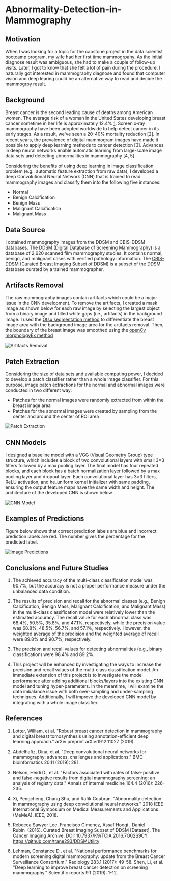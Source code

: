 # Abnormality-Detection-in-Mammography

## Motivation
When I was looking for a topic for the capstone project in the data scientist bootcamp program, my wife had her first time mammogrpahy. 
As the initial diagnose result was ambiguous, she had to make a couple of follow-up visits. Later, I got to know that she felt a lot of pain during the procedure.
I naturally got interested in mammography diagnose and found that computer vision and deep learing could be an alternative way to read and decide the mammogrpy result.

## Background
Breast cancer is the second leading cause of deaths among American women. The average risk of a woman in the United States developing breast cancer sometime in her life is approximately 12.4% [1](https://www.cancer.org/content/dam/cancer-org/research/cancer-facts-and-statistics/breast-cancer-facts-and-figures/breast-cancer-facts-and-figures-2017-2018.pdf). Screen x-ray mammography have been adopted worldwide to help detect cancer in its early stages. As a result, we've seen a 20-40% mortality reduction [2]. In recent years, the prevalence of digital mammogram images have made it possible to apply deep learning methods to cancer detection [3]. Advances in deep neural networks enable automatic learning from large-scale image data sets and detecting abnormalities in mammography [4, 5].

Considering the benefits of using deep learning in image classification problem (e.g., automatic feature extraction from raw data), I developed a deep Convolutional Neural Network (CNN) that is trained to read mammography images and classify them into the following five instances:

- Normal
- Benign Calcification
- Benign Mass
- Malignant Calcification
- Malignant Mass

## Data Source

I obtained mammography images from the DDSM and CBIS-DDSM databases. The [DDSM (Digital Database of Screening Mammography)](http://www.eng.usf.edu/cvprg/Mammography/Database.html) is a database of 2,620 scanned film mammography studies. It contains normal, benign, and malignant cases with verified pathology information. The [CBIS-DDSM (Curated Breast Imaging Subset of DDSM)](https://wiki.cancerimagingarchive.net/display/Public/CBIS-DDSM) is a subset of the DDSM database curated by a trained mammographer.

## Artifacts Removal

The raw mammography images contain artifacts which could be a major issue in the CNN development. To remove the artifacts, I created a mask image as shown below for each raw image by selecting the largest object from a binary image and filled white gaps (i.e., artifacts) in the background image. I used the [Otsu segmentation method](https://en.wikipedia.org/wiki/Otsu%27s_method) to differentiate the breast image area with the background image area for the artifacts removal. Then, the boundary of the breast image was smoothed using the [openCv morphologyEx method](https://docs.opencv.org/trunk/d9/d61/tutorial_py_morphological_ops.html)

![Artifacts Removal](https://nycdsa-blog-files.s3.us-east-2.amazonaws.com/2020/01/kitae-kim/artifacts-577988-klHhpL3N.png)

## Patch Extraction
Considering the size of data sets and available computing power, I decided to develop a patch classifier rather than a whole image classifier. For this purpose, image patch extractions for the normal and abnormal images were conducted in two different way:

- Patches for the normal images were randomly extracted from within the breast image area
- Patches for the abnormal images were created by sampling from the center and around the center of ROI area

![Patch Extraction](https://nycdsa-blog-files.s3.us-east-2.amazonaws.com/2020/02/kitae-kim/roi-patch1-rev1-422770-2v2Ay24X.png)


## CNN Models
I designed a baseline model with a VGG (Visual Geometry Group) type structure, which includes a block of two convolutional layers with small 3×3 filters followed by a max pooling layer. The final model has four repeated blocks, and each block has a batch normalization layer followed by a max pooling layer and dropout layer. Each convolutional layer has 3×3 filters, ReLU activation, and he_uniform kernel initializer with same padding, ensuring the output feature maps have the same width and height. The architecture of the developed CNN is shown below

![CNN Model](https://nycdsa-blog-files.s3.us-east-2.amazonaws.com/2020/01/kitae-kim/convnet-architecture1.png-243794-tJBcx3yt.png)


## Examples of Predictions
Figure below shows that correct prediction labels are blue and incorrect prediction labels are red. The number gives the percentage for the predicted label.

![Image Predictions](https://nycdsa-blog-files.s3.us-east-2.amazonaws.com/2020/01/kitae-kim/prediction-result-050682-YmH6Ajcq.png)

## Conclusions and Future Studies

1. The achieved accuracy of the multi-class classification model was 90.7%, but the accuracy is not a proper performance measure under the unbalanced data condition. 

2. The results of precision and recall for the abnormal classes (e.g., Benign Calcification, Benign Mass, Malignant Calcification, and Malignant Mass) in the multi-class classification model were relatively lower than the estimated accuracy. The recall value for each abnormal class was 68.4%, 50.5%, 35.8%, and 47.1%, respectively, while the precision value was 68.8%, 48.5%, 56.7%, and 57.1%, respectively. However, the weighted average of the precision and the weighted average of recall were 89.8% and 90.7%, respectively.

3. The precision and recall values for detecting abnormalities (e.g., binary classification) were 98.4% and 89.2%.

4. This project will be enhanced by investigating the ways to increase the precision and recall values of the multi-class classification model. An immediate extension of this project is to investigate the model performance after adding additional blocks/layers into the existing CNN model and tuning hyper-parameters. In the meantime, I will examine the data imbalance issue with both over-sampling and under-sampling techniques. Additionally, I will improve the developed CNN model by integrating with a whole image classifier. 

## References

1. Lotter, William, et al. "Robust breast cancer detection in mammography and digital breast tomosynthesis using annotation-efficient deep learning approach." arXiv preprint arXiv:1912.11027 (2019).

2. Abdelhafiz, Dina, et al. "Deep convolutional neural networks for mammography: advances, challenges and applications." BMC bioinformatics 20.11 (2019): 281.

3. Nelson, Heidi D., et al. "Factors associated with rates of false-positive and false-negative results from digital mammography screening: an analysis of registry data." Annals of internal medicine 164.4 (2016): 226-235.

4. Xi, Pengcheng, Chang Shu, and Rafik Goubran. "Abnormality detection in mammography using deep convolutional neural networks." 2018 IEEE International Symposium on Medical Measurements and Applications (MeMeA). IEEE, 2018.

5. Rebecca Sawyer Lee, Francisco Gimenez, Assaf Hoogi , Daniel Rubin  (2016). Curated Breast Imaging Subset of DDSM [Dataset]. The Cancer Imaging Archive. DOI: 10.7937/K9/TCIA.2016.7O02S9CY
https://github.com/trane293/DDSMUtility

6. Lehman, Constance D., et al. "National performance benchmarks for modern screening digital mammography: update from the Breast Cancer Surveillance Consortium." Radiology 283.1 (2017): 49-58.
Shen, Li, et al. "Deep learning to improve breast cancer detection on screening mammography." Scientific reports 9.1 (2019): 1-12.

